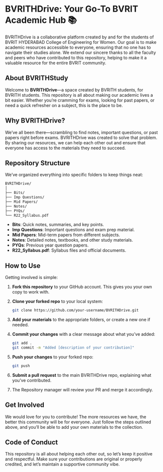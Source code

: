 # BVRITHDrive: Your Go-To BVRIT Academic Hub 📚

BVRITHDrive is a collaborative platform created by and for the students of BVRIT HYDERABAD College of Engineering for Women. Our goal is to make academic resources accessible to everyone, ensuring that no one has to navigate their studies alone. We extend our sincere thanks to all the faculty and peers who have contributed to this repository, helping to make it a valuable resource for the entire BVRIT community.

## About BVRITHStudy

Welcome to **BVRITHDrive**—a space created by BVRITH students, for BVRITH students. This repository is all about making our academic lives a bit easier. Whether you’re cramming for exams, looking for past papers, or need a quick refresher on a subject, this is the place to be.

## Why BVRITHDrive?

We’ve all been there—scrambling to find notes, important questions, or past papers right before exams. BVRITHDrive was created to solve that problem. By sharing our resources, we can help each other out and ensure that everyone has access to the materials they need to succeed.

## Repository Structure

We’ve organized everything into specific folders to keep things neat:

```markdown
BVRITHDrive/
│
├── Bits/
├── Imp Questions/
├── Mid Papers/
├── Notes/
├── PYQs/
└── R22_Syllabus.pdf
```

* **Bits**: Quick notes, summaries, and key points.
* **Imp Questions**: Important questions and exam prep material.
* **Mid Papers**: Mid-term papers from different subjects.
* **Notes**: Detailed notes, textbooks, and other study materials.
* **PYQs**: Previous year question papers.
* **R22_Syllabus.pdf**: Syllabus files and official documents.

## How to Use

Getting involved is simple:

1. **Fork this repository** to your GitHub account. This gives you your own copy to work with.
2. **Clone your forked repo** to your local system:

    ```bash
    git clone https://github.com/your-username/BVRITHDrive.git
    ```

3. **Add your materials** to the appropriate folders, or create a new one if needed.
4. **Commit your changes** with a clear message about what you’ve added:

    ```bash
    git add .
    git commit -m "Added [description of your contribution]"
    ```

5. **Push your changes** to your forked repo:

    ```bash
    git push
    ```

6. **Submit a pull request** to the main BVRITHDrive repo, explaining what you’ve contributed.
7. The Repository manager will review your PR and merge it accordingly.

## Get Involved

We would love for you to contribute! The more resources we have, the better this community will be for everyone. Just follow the steps outlined above, and you’ll be able to add your own materials to the collection.

## Code of Conduct

This repository is all about helping each other out, so let’s keep it positive and respectful. Make sure your contributions are original or properly credited, and let’s maintain a supportive community vibe.
